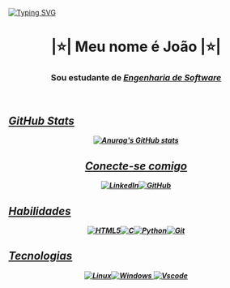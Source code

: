 [![Typing SVG](https://readme-typing-svg.demolab.com?font=Fira+Code&color=F7F7F7&background=70F6FF00&random=false&width=435&lines=Ol%C3%A1+mundo%F0%9F%91%8B;Hello+World%F0%9F%91%8B)](https://git.io/typing-svg)
<h1 align="center"> |⭐| Meu nome é João |⭐|</h1><h3 align="center">Sou estudante de <u><i><strong>Engenharia de Software<strong><i><u></h3>
<br>

## GitHub Stats
<div align="center">  
  
![Anurag's GitHub stats](https://github-readme-stats.vercel.app/api?username=gomaof&theme=algolia&show_icons=true&center=true&Center=true&hide=stars&hide_title=true)
</div>

<div align="center"> 
  
## Conecte-se comigo
[![LinkedIn](https://img.shields.io/badge/LinkedIn-0077B5?style=for-the-badge&logo=linkedin&logoColor=white)](https://www.linkedin.com/in/joaogomess/)[![GitHub](https://img.shields.io/badge/GitHub-100000?style=for-the-badge&logo=github&logoColor=white)](https://github.com/gomaof)
</div>

## Habilidades
<div align="center">
  
![HTML5](https://img.shields.io/badge/HTML5-E34F26?style=for-the-badge&logo=html5&logoColor=white)![C](https://img.shields.io/badge/C-00599C?style=for-the-badge&logo=c&logoColor=white)![Python](https://img.shields.io/badge/python-3670A0?style=for-the-badge&logo=python&logoColor=ffdd54)![Git](https://img.shields.io/badge/GIT-E44C30?style=for-the-badge&logo=git&logoColor=white)
</div>

## Tecnologias
<div align="center">
  
![Linux](https://img.shields.io/badge/Linux-000?style=for-the-badge&logo=linux&logoColor=FCC624)![Windows](https://img.shields.io/badge/Windows-000?style=for-the-badge&logo=windows&logoColor=2CA5E0)
![Vscode](https://img.shields.io/badge/Vscode-007ACC?style=for-the-badge&logo=visual-studio-code&logoColor=white)
</div>






<!---
- 👋 Hi, I’m @gomaof
- 👀 I’m interested in ...
- 🌱 I’m currently learning ...
- 💞️ I’m looking to collaborate on ...
- 📫 How to reach me ...
gomaof/gomaof is a ✨ special ✨ repository because its `README.md` (this file) appears on your GitHub profile.
You can click the Preview link to take a look at your changes.
--->
